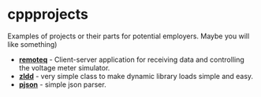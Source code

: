 # cppprojects
Examples of projects or their parts for potential employers. Maybe you will like something)

- [**remoteq**](./remoteq/README.md) - Client-server application for receiving data and controlling the voltage meter simulator.
- [**zldd**](./zldd/readme.md) - very simple class to make dynamic library loads simple and easy.
- [**pjson**](./pjson/readme.md) - simple json parser.
